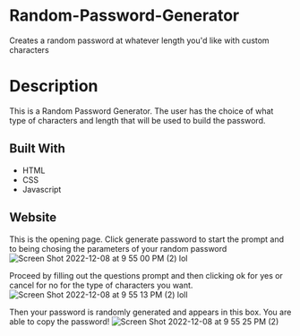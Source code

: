 # Random-Password-Generator
Creates a random password at whatever length you'd like with custom characters 
# Description
This is a Random Password Generator. The user has the choice of what type of characters and length that will be used to build the password. 

## Built With 
* HTML 
* CSS 
* Javascript 

## Website


This is the opening page. Click generate password to start the prompt and to being chosing the parameters of your random password![Screen Shot 2022-12-08 at 9 55 00 PM (2) lol](https://user-images.githubusercontent.com/117485251/206614989-ab275dca-9358-4d1b-9e1f-87be7f952c8d.png)



Proceed by filling out the questions prompt and then clicking ok for yes or cancel for no for the type of characters you want.![Screen Shot 2022-12-08 at 9 55 13 PM (2) loll](https://user-images.githubusercontent.com/117485251/206615015-c97af821-7769-4b27-8d3e-2b388dcaea99.png)



Then your password is randomly generated and appears in this box. You are able to copy the password! 
![Screen Shot 2022-12-08 at 9 55 25 PM (2)](https://user-images.githubusercontent.com/117485251/206615019-b3e7daef-1473-4a03-b2e7-df4e1f89cc97.png)

